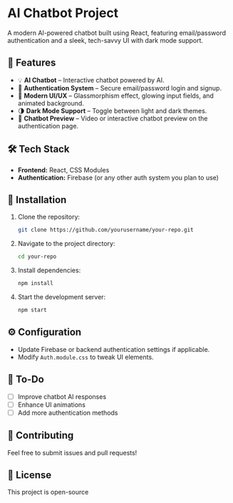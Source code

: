 # AI Chatbot Project

A modern AI-powered chatbot built using React, featuring email/password authentication and a sleek, tech-savvy UI with dark mode support.

## 🚀 Features

- 💡 **AI Chatbot** – Interactive chatbot powered by AI.  
- 🔑 **Authentication System** – Secure email/password login and signup.  
- 🎨 **Modern UI/UX** – Glassmorphism effect, glowing input fields, and animated background.  
- 🌗 **Dark Mode Support** – Toggle between light and dark themes.  
- 🎥 **Chatbot Preview** – Video or interactive chatbot preview on the authentication page.  

## 🛠️ Tech Stack

- **Frontend:** React, CSS Modules  
- **Authentication:** Firebase (or any other auth system you plan to use)  

## 📂 Installation

1. Clone the repository:  
   ```sh
   git clone https://github.com/yourusername/your-repo.git
   ```
2. Navigate to the project directory:  
   ```sh
   cd your-repo
   ```
3. Install dependencies:  
   ```sh
   npm install
   ```
4. Start the development server:  
   ```sh
   npm start
   ```

## ⚙️ Configuration

- Update Firebase or backend authentication settings if applicable.  
- Modify `Auth.module.css` to tweak UI elements.  

## 📌 To-Do

- [ ] Improve chatbot AI responses  
- [ ] Enhance UI animations  
- [ ] Add more authentication methods  

## 🤝 Contributing

Feel free to submit issues and pull requests!  

## 📜 License

This project is open-source  
